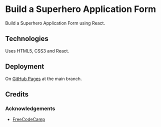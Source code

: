 # Build a Superhero Application Form

Build a Superhero Application Form using React.

## Technologies

Uses HTML5, CSS3 and React.

## Deployment

On [GitHub Pages](https://derektypist.github.io/build-a-superhero-application-form) at the main branch.

## Credits

### Acknowledgements

- [FreeCodeCamp](https://www.freecodecamp.org)
